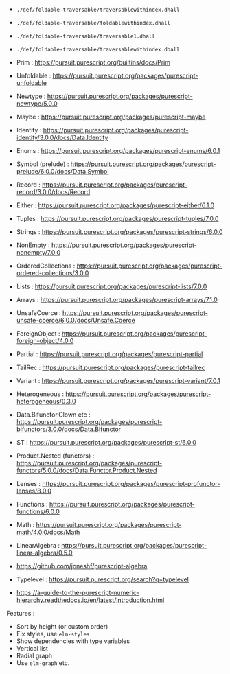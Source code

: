* `./def/foldable-traversable/traversablewithindex.dhall`
* `./def/foldable-traversable/foldablewithindex.dhall`
* `./def/foldable-traversable/traversable1.dhall`
* `./def/foldable-traversable/traversablewithindex.dhall`

* Prim : https://pursuit.purescript.org/builtins/docs/Prim
* Unfoldable : https://pursuit.purescript.org/packages/purescript-unfoldable
* Newtype : https://pursuit.purescript.org/packages/purescript-newtype/5.0.0
* Maybe : https://pursuit.purescript.org/packages/purescript-maybe
* Identity : https://pursuit.purescript.org/packages/purescript-identity/3.0.0/docs/Data.Identity
* Enums : https://pursuit.purescript.org/packages/purescript-enums/6.0.1
* Symbol (prelude) : https://pursuit.purescript.org/packages/purescript-prelude/6.0.0/docs/Data.Symbol
* Record : https://pursuit.purescript.org/packages/purescript-record/3.0.0/docs/Record
* Either : https://pursuit.purescript.org/packages/purescript-either/6.1.0
* Tuples : https://pursuit.purescript.org/packages/purescript-tuples/7.0.0
* Strings : https://pursuit.purescript.org/packages/purescript-strings/6.0.0
* NonEmpty : https://pursuit.purescript.org/packages/purescript-nonempty/7.0.0
* OrderedCollections : https://pursuit.purescript.org/packages/purescript-ordered-collections/3.0.0
* Lists : https://pursuit.purescript.org/packages/purescript-lists/7.0.0
* Arrays : https://pursuit.purescript.org/packages/purescript-arrays/7.1.0
* UnsafeCoerce : https://pursuit.purescript.org/packages/purescript-unsafe-coerce/6.0.0/docs/Unsafe.Coerce
* ForeignObject : https://pursuit.purescript.org/packages/purescript-foreign-object/4.0.0
* Partial : https://pursuit.purescript.org/packages/purescript-partial
* TailRec : https://pursuit.purescript.org/packages/purescript-tailrec

* Variant : https://pursuit.purescript.org/packages/purescript-variant/7.0.1
* Heterogeneous : https://pursuit.purescript.org/packages/purescript-heterogeneous/0.3.0
* Data.Bifunctor.Clown etc : https://pursuit.purescript.org/packages/purescript-bifunctors/3.0.0/docs/Data.Bifunctor
* ST : https://pursuit.purescript.org/packages/purescript-st/6.0.0
* Product.Nested (functors) : https://pursuit.purescript.org/packages/purescript-functors/5.0.0/docs/Data.Functor.Product.Nested
* Lenses : https://pursuit.purescript.org/packages/purescript-profunctor-lenses/8.0.0
* Functions : https://pursuit.purescript.org/packages/purescript-functions/6.0.0

* Math : https://pursuit.purescript.org/packages/purescript-math/4.0.0/docs/Math
* LinearAlgebra : https://pursuit.purescript.org/packages/purescript-linear-algebra/0.5.0
* https://github.com/joneshf/purescript-algebra
* Typelevel : https://pursuit.purescript.org/search?q=typelevel
* https://a-guide-to-the-purescript-numeric-hierarchy.readthedocs.io/en/latest/introduction.html

Features :

* Sort by height (or custom order)
* Fix styles, use `elm-styles`
* Show dependencies with type variables
* Vertical list
* Radial graph
* Use `elm-graph` etc.

